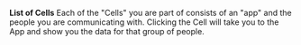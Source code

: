 **List of Cells**
Each of the "Cells" you are part of consists of an "app" and the people you are communicating with. Clicking the Cell will take you to the App and show you the data for that group of people.
